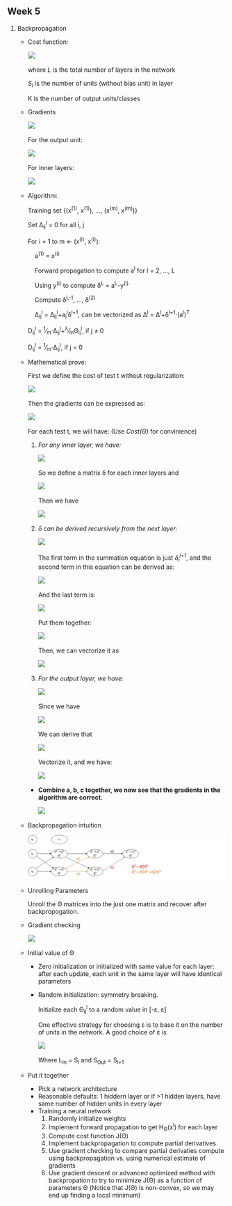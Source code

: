 ## Week 5
1. Backpropagation

   * Cost function:
  
      <img src="https://latex.codecogs.com/svg.latex?J(\Theta)=-\frac{1}{m}\Bigg[\sum_{t=1}^{m}\sum_{k=1}^{K}y_k^{(t)}\textrm{log}h_{\Theta}(x)_k^{(t)}+(1-y_k^{(t)})\textrm{log}(1-h_{\Theta}(x)_k^{(t)})\Bigg]+\frac{\lambda}{2m}\sum_{l=1}^{L-1}\sum_{i=1}^{S_l}\sum_{j=1}^{S_{l+1}}(\Theta_{ji}^{l})^2"/>

      where *L* is the total number of layers in the network
    
      *S<sub>l</sub>* is the number of units (without bias unit) in layer
      
      K is the number of output units/classes
   * Gradients
      
      <img src="https://latex.codecogs.com/svg.latex?\frac{\partial}{\partial\Theta_{ij}^{l}}J(\Theta)=\frac{1}{m}\sum_{t=1}^{m}(a_j^{l})^{(t)}\cdot(\delta_i^{l+1})^{(t)}+\frac{\lambda}{m}\Theta_{ij}^{l}"/>
      
      For the output unit:
      
      <img src="https://latex.codecogs.com/svg.latex?\delta_i^{L}=a_j^{L}-y_j"/>
      
      For inner layers:
      
      <img src="https://latex.codecogs.com/svg.latex?\delta_i^{l}=(\Theta^{l})^T\cdot\delta^{l+1}.*g'(z^l)=(\Theta^{l})^T\cdot\delta^{l+1}.*a^{l}.*(1-a^{l})"/>

   
   * Algorithm:
   
      Training set {(x<sup>(1)</sup>, x<sup>(1)</sup>), ..., (x<sup>(m)</sup>, x<sup>(m)</sup>)}
      
      Set &Delta;<sub>ij</sub><sup>l</sup> = 0 for all i, j
      
      For i = 1 to m &larr; (x<sup>(i)</sup>, x<sup>(i)</sup>):
      
      &nbsp;&nbsp;&nbsp;&nbsp;a<sup>(1)</sup> = x<sup>(i)</sup>
      
      &nbsp;&nbsp;&nbsp;&nbsp;Forward propagation to compute a<sup>l</sup> for l = 2, ..., L
      
      &nbsp;&nbsp;&nbsp;&nbsp;Using y<sup>(i)</sup> to compute &delta;<sup>L</sup> = a<sup>L</sup>-y<sup>(i)</sup>
      
      &nbsp;&nbsp;&nbsp;&nbsp;Compute &delta;<sup>L-1</sup>, ..., &delta;<sup>(2)</sup>
      
      &nbsp;&nbsp;&nbsp;&nbsp;&Delta;<sub>ij</sub><sup>l</sup> = &Delta;<sub>ij</sub><sup>l</sup>+a<sub>j</sub><sup>l</sup>&delta;<sup>l+1</sup>, can be vectorized as &Delta;<sup>l</sup> = &Delta;<sup>l</sup>+&delta;<sup>l+1</sup>&sdot;(a<sup>l</sup>)<sup>T</sup>
      
      D<sub>ij</sub><sup>l</sup> = <sup>1</sup>&frasl;<sub>m</sub>&sdot;&Delta;<sub>ij</sub><sup>l</sup>+<sup>&lambda;</sup>&frasl;<sub>m</sub>&Theta;<sub>ij</sub><sup>l</sup>, if j &ne; 0
      
      D<sub>ij</sub><sup>l</sup> = <sup>1</sup>&frasl;<sub>m</sub>&sdot;&Delta;<sub>ij</sub><sup>l</sup>, if j = 0
 
   * Mathematical prove:
   
      First we define the cost of test t without regularization:
      
      <img src="https://latex.codecogs.com/svg.latex?Cost(\Theta,t)=-\sum_{k=1}^{K}\Big(y_k^{(t)}\textrm{log}h_{\Theta}(x)_k^{(t)}+(1-y_k^{(t)})\textrm{log}(1-h_{\Theta}(x)_k^{(t)})\Big)"/>
      
      Then the gradients can be expressed as:
      
      <img src="https://latex.codecogs.com/svg.latex?J(\Theta)=-\frac{1}{m}\sum_{t=1}^{m}Cost(\Theta,t)+\frac{\lambda}{2m}\sum_{l=1}^{L-1}\sum_{i=1}^{S_l}\sum_{j=1}^{S_{l+1}}(\Theta_{ji}^{l})^2"/>
      
      For each test t, we will have: (Use *Cost(&Theta;)* for convinience)
        
      1. *For any inner layer, we have:*
      
         <img src="https://latex.codecogs.com/svg.latex?\frac{{\partial}Cost(\Theta)}{\partial\Theta_{ij}^l}=\frac{{\partial}Cost(\Theta)}{{\partial}z_i^{l+1}}\cdot\frac{{\partial}z_i^{l+1}}{\partial\Theta_{ij}^l}=\frac{{\partial}Cost(\Theta)}{{\partial}z_i^{l+1}}{\cdot}a_j^l"/>
      
         So we define a matrix &delta; for each inner layers and
      
         <img src="https://latex.codecogs.com/svg.latex?\delta_i^l=\frac{{\partial}Cost(\Theta)}{{\partial}z_i^{l}}"/>
      
         Then we have
      
         <img src="https://latex.codecogs.com/svg.latex?\frac{{\partial}Cost(\Theta)}{\partial\Theta_{ij}^l}=\delta_i^{l+1}{\cdot}a_j^l"/>
      
      2. *&delta; can be derived recursively from the next layer:*
            
         <img src="https://latex.codecogs.com/svg.latex?\frac{{\partial}Cost(\Theta)}{{\partial}z_i^{l}}=\sum_{k=0}^{S_{l+1}}\frac{{\partial}Cost(\Theta)}{{\partial}z_k^{l+1}}\cdot\frac{{\partial}z_k^{l+1}}{{\partial}z_i^{l}}=\sum_{k=0}^{S_{l+1}}\frac{{\partial}Cost(\Theta)}{{\partial}z_k^{l+1}}\cdot\frac{{\partial}(\Theta_k^l{\cdot}a^l)}{{\partial}a_i^l}\cdot\frac{{\partial}a_i^l}{{\partial}z_i^{l}}"/>
      
         The first term in the summation equation is just *&delta;<sub>i</sub><sup>l+1</sup>*, and the second term in this equation can be derived as:
      
         <img src="https://latex.codecogs.com/svg.latex?\frac{{\partial}(\Theta_k^l{\cdot}a^l)}{{\partial}a_i^l}=\frac{{\partial}(\cdots+\Theta_{ki}^l{\cdot}a_i^l+\cdots)}{{\partial}a_i^l}=\Theta_{ki}^l"/>
      
         And the last term is:
      
         <img src="https://latex.codecogs.com/svg.latex?\frac{{\partial}a_i^l}{{\partial}z_i^{l}}=g'(z_i^l)=a_i^l(1-a_i^l)"/>
      
         Put them together:
      
         <img src="https://latex.codecogs.com/svg.latex?\delta_i^l=\sum_{k=0}^{S_{l+1}}\delta_k^{l+1}{\cdot}\theta_{ki}^l{\cdot}g'(z_i^l)=((\theta^T)_i\cdot\delta^{l+1})g'(z_i^l)"/>
      
         Then, we can vectorize it as
      
         <img src="https://latex.codecogs.com/svg.latex?\delta^l=(\theta^T\cdot\delta^{l+1}).*g'(z^l)"/>
      
      3. *For the output layer, we have:*
      
         <img src="https://latex.codecogs.com/svg.latex?\frac{{\partial}Cost(\Theta)}{{\partial}z_i^{L}}=-\frac{{\partial}\big(y_i\textrm{log}h_{\Theta}(x)_i+(1-y_i)\textrm{log}(1-h_{\Theta}(x)_i)\big)}{{\partial}z_i^{L}}\\=-\frac{{\partial}\big(y_i\textrm{log}h_{\Theta}(x)_i+(1-y_i)\textrm{log}(1-h_{\Theta}(x)_i)\big)}{{\partial}h_{\Theta}(x^{L})_i}\frac{{\partial}h_{\Theta}(x^{L})_i}{{\partial}z_i^{L}}\\=-\Big(\frac{y_i}{h_{\Theta}(x^{L})_i}-\frac{1-y_i}{1-h_{\Theta}(x^L)_i}\Big)g'(z_i^L)\\=-\frac{y_i-h_{\Theta}(x^{L})_i}{h_{\Theta}(x^{L})_i(1-h_{\Theta}(x^{L})_i)}g'(z_i^L)"/>
      
         Since we have
      
         <img src="https://latex.codecogs.com/svg.latex?g'(z_i^L)=h_{\Theta}(x^{L})_i(1-h_{\Theta}(x^{L})_i)"/>
      
         We can derive that
      
         <img src="https://latex.codecogs.com/svg.latex?\frac{{\partial}Cost(\Theta)}{{\partial}z_i^{L}}=h_{\Theta}(x^{L})_i-y_i"/>
      
         Vectorize it, and we have:
      
         <img src="https://latex.codecogs.com/svg.latex?\delta^L=h_{\Theta}(x^{L})-y=a^L-y"/>
      
      * **Combine a, b, c together, we now see that the gradients in the algorithm are correct.**
         
         <img src="https://latex.codecogs.com/svg.latex?\frac{\partial}{\partial\Theta_{ij}^{l}}J(\Theta)=\frac{1}{m}\sum_{t=1}^{m}\frac{{\partial}Cost(\Theta,t)}{\partial\Theta_{ij}^{l}}+\frac{\lambda}{m}\Theta_{ij}^{l}=\frac{1}{m}\sum_{t=1}^{m}(a_j^{l})^{(t)}\cdot(\delta_i^{l+1})^{(t)}+\frac{\lambda}{m}\Theta_{ij}^{l}"/>

   * Backpropagation intuition

      ![BackPropIntuition](../images/BackPropIntuition.jpg)

   * Unrolling Parameters

      Unroll the &Theta; matrices into the just one matrix and recover after backpropogation.

   * Gradient checking

       <img src="https://latex.codecogs.com/svg.latex?\frac{{\partial}J(\Theta)}{\Theta_{ij}}\approx\frac{J(...,\Theta_{ij}+\epsilon,...)-J(...,\Theta_{ij}-\epsilon,...)}{2\epsilon}"/>
    
   * Initial value of &Theta;
      * Zero initialization or initialized with same value for each layer: after each update, each unit in the same layer will have identical parameters
      * Random initialization: symmetry breaking.
         
         Initialize each &Theta;<sub>ij</sub><sup>l</sup> to a random value in [-&epsilon;, &epsilon;]

         One effective strategy for choosing &epsilon; is to base it on the number of units in the network. A good choice of &epsilon; is 

         <img src="https://latex.codecogs.com/svg.latex?\epsilon=\frac{\sqrt{6}}{\sqrt{L_{in}+L_{out}}}"/>

         Where L<sub>In</sub> = S<sub>l</sub> and S<sub>Out</sub> = S<sub>l+1</sub>

   * Put it together
      * Pick a network architecture
      * Reasonable defaults: 1 hiddern layer or if >1 hidden layers, have same number of hidden units in every layer
      * Training a neural network
         1. Randomly initialize weights
         2. Implement forward propagation to get H<sub>&Theta;</sub>(x<sup>l</sup>) for each layer
         3. Compute cost function J(&Theta;)
         4. Implement backpropagation to compute partial derivatives
         5. Use gradient checking to compare partial derivaties compute using backpropagation vs. using numerical estimate of gradients
         6. Use gradient descent or advanced optimized method with backpropation to try to minimize J(&Theta;) as a function of parameters &Theta; (Notice that J(&Theta;) is non-convex, so we may end up finding a local minimum)

